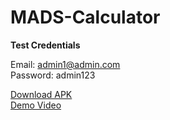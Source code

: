 # MADS-Calculator

<B>Test Credentials</B>

Email: admin1@admin.com
<br/>
Password: admin123

<a href="https://drive.google.com/file/d/1ZrxelyjvMpYLWu16xVAF8a2-gFYKudA5/view?usp=sharing">
Download APK 
</a> 
<br/>
<a href="https://drive.google.com/file/d/1ZrxelyjvMpYLWu16xVAF8a2-gFYKudA5/view?usp=sharing">
Demo Video 
</a> 
